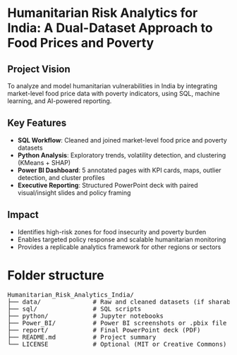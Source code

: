 # Humanitarian Risk Analytics for India: A Dual-Dataset Approach to Food Prices and Poverty

## Project Vision
To analyze and model humanitarian vulnerabilities in India by integrating market-level food price data with poverty indicators, using SQL, machine learning, and AI-powered reporting.

## Key Features
- **SQL Workflow**: Cleaned and joined market-level food price and poverty datasets
- **Python Analysis**: Exploratory trends, volatility detection, and clustering (KMeans + SHAP)
- **Power BI Dashboard**: 5 annotated pages with KPI cards, maps, outlier detection, and cluster profiles
- **Executive Reporting**: Structured PowerPoint deck with paired visual/insight slides and policy framing

## Impact
- Identifies high-risk zones for food insecurity and poverty burden
- Enables targeted policy response and scalable humanitarian monitoring
- Provides a replicable analytics framework for other regions or sectors


# Folder structure
<pre>
Humanitarian_Risk_Analytics_India/
├── data/              # Raw and cleaned datasets (if sharable)
├── sql/               # SQL scripts
├── python/            # Jupyter notebooks
├── Power_BI/          # Power BI screenshots or .pbix file
├── report/            # Final PowerPoint deck (PDF)
├── README.md          # Project summary
└── LICENSE            # Optional (MIT or Creative Commons)
</pre>








